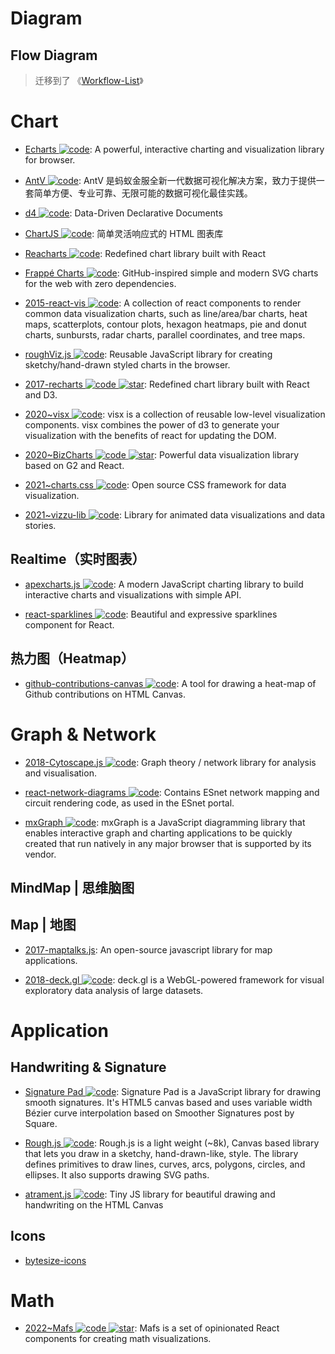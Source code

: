# Diagram

## Flow Diagram

> 迁移到了 《[Workflow-List](https://github.com/wx-chevalier/Awesome-Lists?q=Workflow)》

# Chart

- [Echarts ![code](https://ng-tech.icu/assets/code.svg)](https://echarts.apache.org/zh/index.html): A powerful, interactive charting and visualization library for browser.

- [AntV ![code](https://ng-tech.icu/assets/code.svg)](https://antv.alipay.com/zh-cn/index.html): AntV 是蚂蚁金服全新一代数据可视化解决方案，致力于提供一套简单方便、专业可靠、无限可能的数据可视化最佳实践。

- [d4 ![code](https://ng-tech.icu/assets/code.svg)](https://github.com/joelburget/d4): Data-Driven Declarative Documents

- [ChartJS ![code](https://ng-tech.icu/assets/code.svg)](http://www.chartjs.org/): 简单灵活响应式的 HTML 图表库

- [Reacharts ![code](https://ng-tech.icu/assets/code.svg)](http://recharts.org/): Redefined chart library built with React

- [Frappé Charts ![code](https://ng-tech.icu/assets/code.svg)](https://github.com/frappe/charts): GitHub-inspired simple and modern SVG charts for the web with zero dependencies.

- [2015-react-vis ![code](https://ng-tech.icu/assets/code.svg)](https://github.com/uber/react-vis): A collection of react components to render common data visualization charts, such as line/area/bar charts, heat maps, scatterplots, contour plots, hexagon heatmaps, pie and donut charts, sunbursts, radar charts, parallel coordinates, and tree maps.

- [roughViz.js ![code](https://ng-tech.icu/assets/code.svg)](https://github.com/jwilber/roughViz): Reusable JavaScript library for creating sketchy/hand-drawn styled charts in the browser.

- [2017-recharts ![code](https://ng-tech.icu/assets/code.svg) ![star](https://img.shields.io/github/stars/recharts/recharts)](https://github.com/recharts/recharts): Redefined chart library built with React and D3.

- [2020~visx ![code](https://ng-tech.icu/assets/code.svg)](https://github.com/airbnb/visx): visx is a collection of reusable low-level visualization components. visx combines the power of d3 to generate your visualization with the benefits of react for updating the DOM.

- [2020~BizCharts ![code](https://ng-tech.icu/assets/code.svg) ![star](https://img.shields.io/github/stars/alibaba/BizCharts)](https://github.com/alibaba/BizCharts): Powerful data visualization library based on G2 and React.

- [2021~charts.css ![code](https://ng-tech.icu/assets/code.svg)](https://github.com/ChartsCSS/charts.css): Open source CSS framework for data visualization.

- [2021~vizzu-lib ![code](https://ng-tech.icu/assets/code.svg)](https://github.com/vizzuhq/vizzu-lib): Library for animated data visualizations and data stories.

## Realtime（实时图表）

- [apexcharts.js ![code](https://ng-tech.icu/assets/code.svg)](https://github.com/apexcharts/apexcharts.js): A modern JavaScript charting library to build interactive charts and visualizations with simple API.

- [react-sparklines ![code](https://ng-tech.icu/assets/code.svg)](https://github.com/borisyankov/react-sparklines): Beautiful and expressive sparklines component for React.

## 热力图（Heatmap）

- [github-contributions-canvas ![code](https://ng-tech.icu/assets/code.svg)](https://github.com/sallar/github-contributions-canvas): A tool for drawing a heat-map of Github contributions on HTML Canvas.

# Graph & Network

- [2018-Cytoscape.js ![code](https://ng-tech.icu/assets/code.svg)](http://js.cytoscape.org/): Graph theory / network library for analysis and visualisation.

- [react-network-diagrams ![code](https://ng-tech.icu/assets/code.svg)](https://github.com/esnet/react-network-diagrams): Contains ESnet network mapping and circuit rendering code, as used in the ESnet portal.

- [mxGraph ![code](https://ng-tech.icu/assets/code.svg)](https://jgraph.github.io/mxgraph/): mxGraph is a JavaScript diagramming library that enables interactive graph and charting applications to be quickly created that run natively in any major browser that is supported by its vendor.

## MindMap | 思维脑图

## Map | 地图

- [2017-maptalks.js](https://github.com/maptalks/maptalks.js): An open-source javascript library for map applications.

- [2018-deck.gl ![code](https://ng-tech.icu/assets/code.svg)](http://deck.gl/#/): deck.gl is a WebGL-powered framework for visual exploratory data analysis of large datasets.

# Application

## Handwriting & Signature

- [Signature Pad ![code](https://ng-tech.icu/assets/code.svg)](https://github.com/szimek/signature_pad): Signature Pad is a JavaScript library for drawing smooth signatures. It's HTML5 canvas based and uses variable width Bézier curve interpolation based on Smoother Signatures post by Square.

- [Rough.js ![code](https://ng-tech.icu/assets/code.svg)](http://roughjs.com/): Rough.js is a light weight (~8k), Canvas based library that lets you draw in a sketchy, hand-drawn-like, style. The library defines primitives to draw lines, curves, arcs, polygons, circles, and ellipses. It also supports drawing SVG paths.

- [atrament.js ![code](https://ng-tech.icu/assets/code.svg)](https://github.com/jakubfiala/atrament.js): Tiny JS library for beautiful drawing and handwriting on the HTML Canvas

## Icons

- [bytesize-icons](https://github.com/danklammer/bytesize-icons)

# Math

- [2022~Mafs ![code](https://ng-tech.icu/assets/code.svg) ![star](https://img.shields.io/github/stars/stevenpetryk/mafs)](https://github.com/stevenpetryk/mafs): Mafs is a set of opinionated React components for creating math visualizations.
